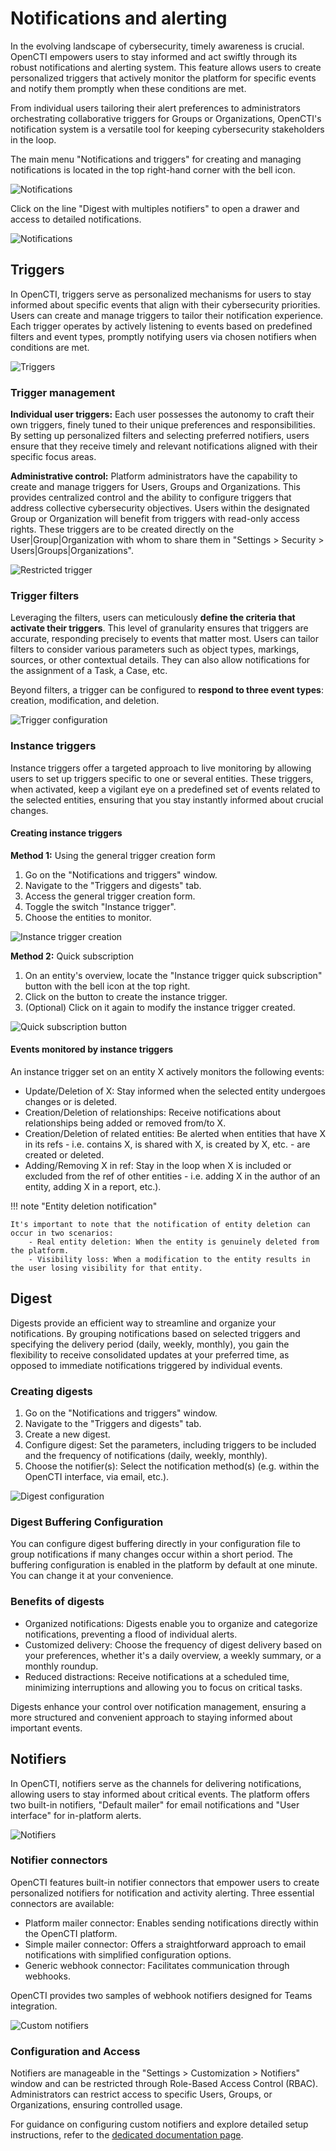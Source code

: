 # Notifications and alerting

In the evolving landscape of cybersecurity, timely awareness is crucial. OpenCTI empowers users to stay informed and act swiftly through its robust notifications and alerting system. This feature allows users to create personalized triggers that actively monitor the platform for specific events and notify them promptly when these conditions are met.

From individual users tailoring their alert preferences to administrators orchestrating collaborative triggers for Groups or Organizations, OpenCTI's notification system is a versatile tool for keeping cybersecurity stakeholders in the loop.

The main menu "Notifications and triggers" for creating and managing notifications is located in the top right-hand corner with the bell icon.

![Notifications](assets/notifications.png)  

Click on the line "Digest with multiples notifiers" to open a drawer and access to detailed notifications. 

![Notifications](assets/digestWithMultipleNotifiers.png)


## Triggers

In OpenCTI, triggers serve as personalized mechanisms for users to stay informed about specific events that align with their cybersecurity priorities. Users can create and manage triggers to tailor their notification experience. Each trigger operates by actively listening to events based on predefined filters and event types, promptly notifying users via chosen notifiers when conditions are met.

![Triggers](assets/triggers.png)

### Trigger management

**Individual user triggers:** Each user possesses the autonomy to craft their own triggers, finely tuned to their unique preferences and responsibilities. By setting up personalized filters and selecting preferred notifiers, users ensure that they receive timely and relevant notifications aligned with their specific focus areas.

**Administrative control:** Platform administrators have the capability to create and manage triggers for Users, Groups and Organizations. This provides centralized control and the ability to configure triggers that address collective cybersecurity objectives. Users within the designated Group or Organization will benefit from triggers with read-only access rights. These triggers are to be created directly on the User|Group|Organization with whom to share them in "Settings > Security > Users|Groups|Organizations".

![Restricted trigger](assets/restricted-trigger.png)

### Trigger filters

Leveraging the filters, users can meticulously **define the criteria that activate their triggers**. This level of granularity ensures that triggers are accurate, responding precisely to events that matter most. Users can tailor filters to consider various parameters such as object types, markings, sources, or other contextual details. They can also allow notifications for the assignment of a Task, a Case, etc.

Beyond filters, a trigger can be configured to **respond to three event types**: creation, modification, and deletion.

![Trigger configuration](assets/trigger-configuration.png)

### Instance triggers

Instance triggers offer a targeted approach to live monitoring by allowing users to set up triggers specific to one or several entities. These triggers, when activated, keep a vigilant eye on a predefined set of events related to the selected entities, ensuring that you stay instantly informed about crucial changes.

#### Creating instance triggers

**Method 1:** Using the general trigger creation form

1. Go on the "Notifications and triggers" window.
2. Navigate to the "Triggers and digests" tab.
3. Access the general trigger creation form.
4. Toggle the switch "Instance trigger".
5. Choose the entities to monitor.

![Instance trigger creation](assets/instance-trigger-creation.png)

**Method 2:** Quick subscription

1. On an entity's overview, locate the "Instance trigger quick subscription" button with the bell icon at the top right.
2. Click on the button to create the instance trigger.
3. (Optional) Click on it again to modify the instance trigger created.

![Quick subscription button](assets/quick-subscription-button.png)

#### Events monitored by instance triggers

An instance trigger set on an entity X actively monitors the following events:

- Update/Deletion of X: Stay informed when the selected entity undergoes changes or is deleted.
- Creation/Deletion of relationships: Receive notifications about relationships being added or removed from/to X.
- Creation/Deletion of related entities: Be alerted when entities that have X in its refs - i.e. contains X, is shared with X, is created by X, etc. - are created or deleted.
- Adding/Removing X in ref: Stay in the loop when X is included or excluded from the ref of other entities - i.e. adding X in the author of an entity, adding X in a report, etc.).

!!! note "Entity deletion notification"

    It's important to note that the notification of entity deletion can occur in two scenarios:
        - Real entity deletion: When the entity is genuinely deleted from the platform.
        - Visibility loss: When a modification to the entity results in the user losing visibility for that entity.


## Digest

Digests provide an efficient way to streamline and organize your notifications. By grouping notifications based on selected triggers and specifying the delivery period (daily, weekly, monthly), you gain the flexibility to receive consolidated updates at your preferred time, as opposed to immediate notifications triggered by individual events.

### Creating digests

1. Go on the "Notifications and triggers" window.
2. Navigate to the "Triggers and digests" tab.
3. Create a new digest.
4. Configure digest: Set the parameters, including triggers to be included and the frequency of notifications (daily, weekly, monthly). 
5. Choose the notifier(s): Select the notification method(s) (e.g. within the OpenCTI interface, via email, etc.).

![Digest configuration](assets/digest-creation.png)

### Digest Buffering Configuration 

You can configure digest buffering directly in your configuration file to group notifications if many changes occur within a short period. 
The buffering configuration is enabled in the platform by default at one minute. You can change it at your convenience.

### Benefits of digests

- Organized notifications: Digests enable you to organize and categorize notifications, preventing a flood of individual alerts.
- Customized delivery: Choose the frequency of digest delivery based on your preferences, whether it's a daily overview, a weekly summary, or a monthly roundup.
- Reduced distractions: Receive notifications at a scheduled time, minimizing interruptions and allowing you to focus on critical tasks.

Digests enhance your control over notification management, ensuring a more structured and convenient approach to staying informed about important events.


## Notifiers

In OpenCTI, notifiers serve as the channels for delivering notifications, allowing users to stay informed about critical events. The platform offers two built-in notifiers, "Default mailer" for email notifications and "User interface" for in-platform alerts.

![Notifiers](assets/notifiers.png)

### Notifier connectors

OpenCTI features built-in notifier connectors that empower users to create personalized notifiers for notification and activity alerting. Three essential connectors are available:

- Platform mailer connector: Enables sending notifications directly within the OpenCTI platform.
- Simple mailer connector: Offers a straightforward approach to email notifications with simplified configuration options.
- Generic webhook connector: Facilitates communication through webhooks.

OpenCTI provides two samples of webhook notifiers designed for Teams integration.

![Custom notifiers](assets/custom-notifiers.png)

### Configuration and Access

Notifiers are manageable in the "Settings > Customization > Notifiers" window and can be restricted through Role-Based Access Control (RBAC). Administrators can restrict access to specific Users, Groups, or Organizations, ensuring controlled usage.

For guidance on configuring custom notifiers and explore detailed setup instructions, refer to the [dedicated documentation page](../administration/notifiers.md).

